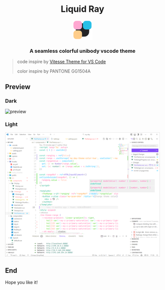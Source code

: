 <h1 align="center">Liquid Ray</h1>

<div align="center">
<img alt="logo" src="icon.png" height="64" width="64">
</div>

<h3 align="center">A seamless colorful unibody vscode theme</h3>

> code inspire by [Vitesse Theme for VS Code](https://github.com/antfu/vscode-theme-vitesse)
>
> color inspire by PANTONE GG1504A

## Preview

### Dark

![preview](images/Liquid-Ray-preview.avif)

### Light

![preview](images/Liquid-Ray-preview-light.png)

## End

Hope you like it!
